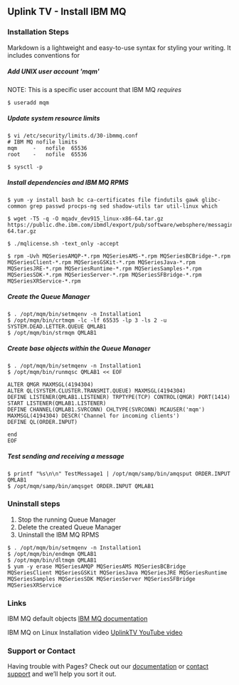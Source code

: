 ## Uplink TV - Install IBM MQ


### Installation Steps

Markdown is a lightweight and easy-to-use syntax for styling your writing. It includes conventions for


##### Add UNIX user account 'mqm'

NOTE: This is a specific user account that IBM MQ *requires*

```
$ useradd mqm
```

##### Update system resource limits

```
$ vi /etc/security/limits.d/30-ibmmq.conf
# IBM MQ nofile limits
mqm 	- 	nofile 	65536
root	-	nofile	65536

$ sysctl -p
```

##### Install dependencies and IBM MQ RPMS

```
$ yum -y install bash bc ca-certificates file findutils gawk glibc-common grep passwd procps-ng sed shadow-utils tar util-linux which

$ wget -T5 -q -O mqadv_dev915_linux-x86-64.tar.gz https://public.dhe.ibm.com/ibmdl/export/pub/software/websphere/messaging/mqadv/mqadv_dev915_linux_x86-64.tar.gz

$ ./mqlicense.sh -text_only -accept

$ rpm -Uvh MQSeriesAMQP-*.rpm MQSeriesAMS-*.rpm MQSeriesBCBridge-*.rpm MQSeriesClient-*.rpm MQSeriesGSKit-*.rpm MQSeriesJava-*.rpm MQSeriesJRE-*.rpm MQSeriesRuntime-*.rpm MQSeriesSamples-*.rpm MQSeriesSDK-*.rpm MQSeriesServer-*.rpm MQSeriesSFBridge-*.rpm MQSeriesXRService-*.rpm
```


##### Create the Queue Manager

```
$ . /opt/mqm/bin/setmqenv -n Installation1
$ /opt/mqm/bin/crtmqm -lc -lf 65535 -lp 3 -ls 2 -u SYSTEM.DEAD.LETTER.QUEUE QMLAB1
$ /opt/mqm/bin/strmqm QMLAB1
```


##### Create base objects within the Queue Manager

```
$ . /opt/mqm/bin/setmqenv -n Installation1
$ /opt/mqm/bin/runmqsc QMLAB1 << EOF

ALTER QMGR MAXMSGL(4194304)
ALTER QL(SYSTEM.CLUSTER.TRANSMIT.QUEUE) MAXMSGL(4194304)
DEFINE LISTENER(QMLAB1.LISTENER) TRPTYPE(TCP) CONTROL(QMGR) PORT(1414)
START LISTENER(QMLAB1.LISTENER)
DEFINE CHANNEL(QMLAB1.SVRCONN) CHLTYPE(SVRCONN) MCAUSER('mqm') MAXMSGL(4194304) DESCR('Channel for incoming clients')
DEFINE QL(ORDER.INPUT)

end
EOF
```

##### Test sending and receiving a message

```
$ printf "%s\n\n" TestMessage1 | /opt/mqm/samp/bin/amqsput ORDER.INPUT QMLAB1
$ /opt/mqm/samp/bin/amqsget ORDER.INPUT QMLAB1
```


### Uninstall steps

1. Stop the running Queue Manager
2. Delete the created Queue Manager
3. Uninstall the IBM MQ RPMS

``` 
$ . /opt/mqm/bin/setmqenv -n Installation1
$ /opt/mqm/bin/endmqm QMLAB1
$ /opt/mqm/bin/dltmqm QMLAB1
$ yum -y erase MQSeriesAMQP MQSeriesAMS MQSeriesBCBridge MQSeriesClient MQSeriesGSKit MQSeriesJava MQSeriesJRE MQSeriesRuntime MQSeriesSamples MQSeriesSDK MQSeriesServer MQSeriesSFBridge MQSeriesXRService
```

### Links

IBM MQ default objects [IBM MQ documentation](https://www.ibm.com/support/knowledgecenter/en/SSFKSJ_9.1.0/com.ibm.mq.ref.con.doc/q081590_.htm)

IBM MQ on Linux Installation video [UplinkTV YouTube video](https://www.youtube.com/watch?v=DVKt_ytI7OQ)

### Support or Contact

Having trouble with Pages? Check out our [documentation](https://help.github.com/categories/github-pages-basics/) or [contact support](https://github.com/contact) and we’ll help you sort it out.

